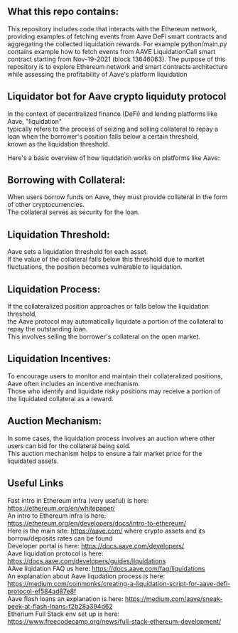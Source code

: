 ## What this repo contains:
This repository includes code that interacts with the Ethereum network, 
providing examples of fetching events from Aave DeFi smart contracts and
aggregating the collected liquidation rewards. 
For example python/main.py contains example how to fetch events from AAVE LiquidationCall smart contract
starting from Nov-19-2021 (block 13646063).
The purpose of this repository is to explore Ethereum network and smart contracts architecture 
while assessing the profitability of Aave's platform liquidation

## Liquidator bot for Aave crypto liquiduty protocol
In the context of decentralized finance (DeFi) and lending platforms like Aave, "liquidation" <br>
typically refers to the process of seizing and selling collateral to repay a loan when the borrower's position falls below a certain threshold,<br>
known as the liquidation threshold. </br>

Here's a basic overview of how liquidation works on platforms like Aave:</br>

## Borrowing with Collateral: 
When users borrow funds on Aave, they must provide collateral in the form of other cryptocurrencies.</br>
The collateral serves as security for the loan.

## Liquidation Threshold:
Aave sets a liquidation threshold for each asset. </br>
If the value of the collateral falls below this threshold due to market fluctuations, the position becomes vulnerable to liquidation.</br>

## Liquidation Process: 
If the collateralized position approaches or falls below the liquidation threshold,</br>
the Aave protocol may automatically liquidate a portion of the collateral to repay the outstanding loan. </br>
This involves selling the borrower's collateral on the open market.</br>

## Liquidation Incentives: 
To encourage users to monitor and maintain their collateralized positions, </br>
Aave often includes an incentive mechanism. </br>
Those who identify and liquidate risky positions may receive a portion of the liquidated collateral as a reward. </br>

## Auction Mechanism: 
In some cases, the liquidation process involves an auction where other users can bid for the collateral being sold. </br>
This auction mechanism helps to ensure a fair market price for the liquidated assets. </br>

## Useful Links </br>
Fast intro in Ethereum infra (very useful) is here: https://ethereum.org/en/whitepaper/<br />
An intro to Ethereum infra is here: https://ethereum.org/en/developers/docs/intro-to-ethereum/<br />
Here is the main site: https://aave.com/ where crypto assets and its borrow/deposits rates can be found<br />
Developer portal is here: https://docs.aave.com/developers/<br />
Aave liquidation protocol is here: https://docs.aave.com/developers/guides/liquidations<br />
AAve liqidation FAQ us here: https://docs.aave.com/faq/liquidations<br />
An explanation about Aave liqudation process is here: https://medium.com/coinmonks/creating-a-liquidation-script-for-aave-defi-protocol-ef584ad87e8f<br />
Aave flash loans an explanation is here: https://medium.com/aave/sneak-peek-at-flash-loans-f2b28a394d62<br />
Etherium Full Stack env set up is here: https://www.freecodecamp.org/news/full-stack-ethereum-development/<br />
